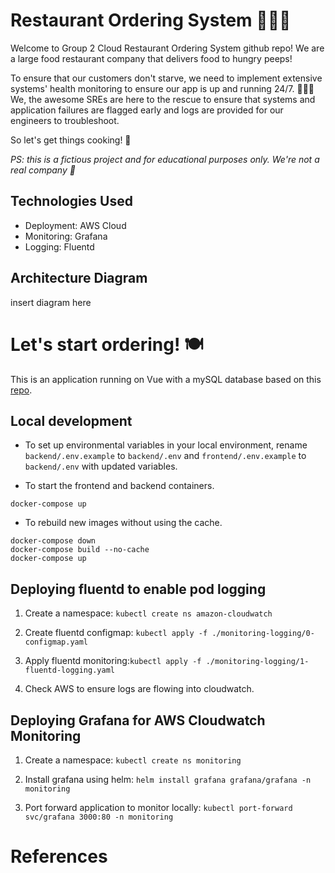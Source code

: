# Restaurant Ordering System 🌮🥗🌯
Welcome to Group 2 Cloud Restaurant Ordering System github repo! We are a large food restaurant company that delivers food to hungry peeps! 

To ensure that our customers don't starve, we need to implement extensive systems' health monitoring to ensure our app is up and running 24/7. 🔪🧑‍🍳 We, the awesome SREs are here to the rescue to ensure that systems and application failures are flagged early and logs are provided for our engineers to troubleshoot. 

So let's get things cooking! 🍳

*PS: this is a fictious project and for educational purposes only. We're not a real company 🥲*

## Technologies Used 
- Deployment: AWS Cloud 
- Monitoring: Grafana
- Logging: Fluentd 

## Architecture Diagram 
insert diagram here

# Let's start ordering! 🍽️

This is an application running on Vue with a mySQL database based on this [repo](https://github.com/Quanghihicoder/restaurant-ordering-system).

## Local development

- To set up environmental variables in your local environment, rename `backend/.env.example` to `backend/.env` and 
`frontend/.env.example` to `backend/.env` with updated variables.

- To start the frontend and backend containers.  

```
docker-compose up
```

- To rebuild new images without using the cache.

```
docker-compose down
docker-compose build --no-cache
docker-compose up
```

## Deploying fluentd to enable pod logging 

1. Create a namespace: ```kubectl create ns amazon-cloudwatch```

2. Create fluentd configmap: ```kubectl apply -f ./monitoring-logging/0-configmap.yaml```

3. Apply fluentd monitoring:```kubectl apply -f ./monitoring-logging/1-fluentd-logging.yaml```

4. Check AWS to ensure logs are flowing into cloudwatch.

## Deploying Grafana for AWS Cloudwatch Monitoring
1. Create a namespace: ```kubectl create ns monitoring```

2. Install grafana using helm: ```helm install grafana grafana/grafana -n monitoring```

3. Port forward application to monitor locally: ```kubectl port-forward svc/grafana 3000:80 -n monitoring```

# References
